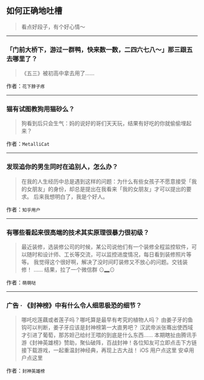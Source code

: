 ## 如何正确地吐槽

> 看点好段子，有个好心情～


 
---

### 「门前大桥下，游过一群鸭，快来数一数，二四六七八～」那三跟五去哪里了？

> 《五三》被初高中拿去用了……


作者：`花下脖子疼`

---

### 猫有试图教狗用猫砂么？

> 狗看到后只会生气：妈的说好的哥们天天玩，结果有好吃的你就偷偷埋起来？


作者：`MetalliCat`

---

### 发现追你的男生同时在追别人，怎么办？

> 在我的人生经历中总是遇到这样的问题：为什么有些女孩子不愿意接受「我的女朋友」的身份，却总是提出在我看来「我的女朋友」才可以提出的要求。
> 后来我想明白了，我是个好人。


作者：`知乎用户`

---

### 有哪些看起来很高端的技术其实原理很暴力很初级？

> 最近装修，选装修公司的时候，某公司说他们有一个装修全程监控软件，可以随时和设计师、工长等交流，可以监控进度情况，每日看到装修照片等等。
> 我觉得这个很好啊，解决了没时间盯装修又不放心的问题。交钱装修！
> ……
> 结果，拉了一个微信群
> ⊙▂⊙


作者：`萌萌哒`

---

### 广告 · 《封神榜》中有什么令人细思极恐的细节？

> 哪吒吃莲藕或者莲子吗？哪吒算是最早有考究的植物人吗？
> 由姜子牙的鱼钩可以判断，姜子牙应该是封神榜第一大直男吧？
> 汉武帝派张骞出使西域才引进了葡萄，那苏妲己给纣王喂的到底是什么东西……
> 本期瞎扯由腾讯手游《封神英雄榜》赞助，聚仙破阵，百战封神！各位知友可立即点击下方链接下载游戏，一起重温封神经典，再现上古大战！
> iOS 用户点这里
> 安卓用户点这里


作者：`封神英雄榜`